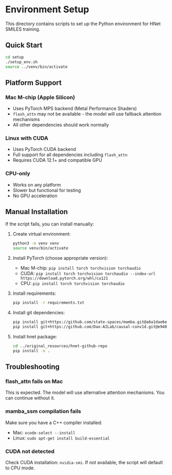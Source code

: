 # Environment Setup

This directory contains scripts to set up the Python environment for HNet SMILES training.

## Quick Start

```bash
cd setup
./setup_env.sh
source ../venv/bin/activate
```

## Platform Support

### Mac M-chip (Apple Silicon)
- Uses PyTorch MPS backend (Metal Performance Shaders)
- `flash_attn` may not be available - the model will use fallback attention mechanisms
- All other dependencies should work normally

### Linux with CUDA
- Uses PyTorch CUDA backend
- Full support for all dependencies including `flash_attn`
- Requires CUDA 12.1+ and compatible GPU

### CPU-only
- Works on any platform
- Slower but functional for testing
- No GPU acceleration

## Manual Installation

If the script fails, you can install manually:

1. Create virtual environment:
   ```bash
   python3 -m venv venv
   source venv/bin/activate
   ```

2. Install PyTorch (choose appropriate version):
   - Mac M-chip: `pip install torch torchvision torchaudio`
   - CUDA: `pip install torch torchvision torchaudio --index-url https://download.pytorch.org/whl/cu121`
   - CPU: `pip install torch torchvision torchaudio`

3. Install requirements:
   ```bash
   pip install -r requirements.txt
   ```

4. Install git dependencies:
   ```bash
   pip install git+https://github.com/state-spaces/mamba.git@a6a1dae6efbf804c9944a0c2282b437deb4886d8
   pip install git+https://github.com/Dao-AILab/causal-conv1d.git@e940ead2fd962c56854455017541384909ca669f
   ```

5. Install hnet package:
   ```bash
   cd ../original_resources/hnet-github-repo
   pip install -e .
   ```

## Troubleshooting

### flash_attn fails on Mac
This is expected. The model will use alternative attention mechanisms. You can continue without it.

### mamba_ssm compilation fails
Make sure you have a C++ compiler installed:
- Mac: `xcode-select --install`
- Linux: `sudo apt-get install build-essential`

### CUDA not detected
Check CUDA installation: `nvidia-smi`. If not available, the script will default to CPU mode.

